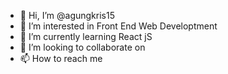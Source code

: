 - 👋 Hi, I’m @agungkris15
- 👀 I’m interested in Front End Web Developtment
- 🌱 I’m currently learning React jS
- 💞️ I’m looking to collaborate on 
- 📫 How to reach me 

<!---
agungkris15/agungkris15 is a ✨ special ✨ repository because its `README.md` (this file) appears on your GitHub profile.
You can click the Preview link to take a look at your changes.
--->
